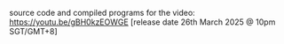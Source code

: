 source code and compiled programs for the video: https://youtu.be/gBH0kzEOWGE [release date 26th March 2025 @ 10pm SGT/GMT+8]
